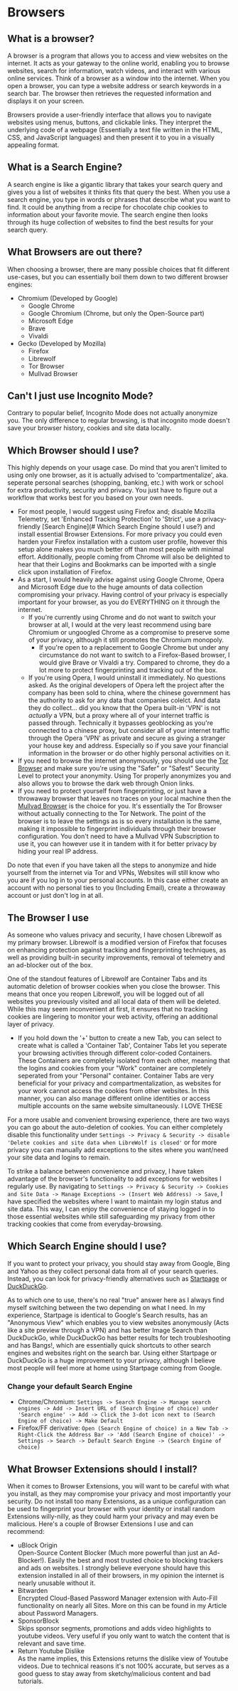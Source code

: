 # Browsers

## What is a browser?

A browser is a program that allows you to access and view websites on the internet. It acts as your gateway to the online world, enabling you to browse websites, search for information, watch videos, and interact with various online services. Think of a browser as a window into the internet. When you open a browser, you can type a website address or search keywords in a search bar. The browser then retrieves the requested information and displays it on your screen.

Browsers provide a user-friendly interface that allows you to navigate websites using menus, buttons, and clickable links. They interpret the underlying code of a webpage (Essentially a text file written in the HTML, CSS, and JavaScript languages) and then present it to you in a visually appealing format.

## What is a Search Engine?

A search engine is like a gigantic library that takes your search query and gives you a list of websites it thinks fits that query the best. When you use a search engine, you type in words or phrases that describe what you want to find. It could be anything from a recipe for chocolate chip cookies to information about your favorite movie. The search engine then looks through its huge collection of websites to find the best results for your search query.

## What Browsers are out there?

When choosing a browser, there are many possible choices that fit different use-cases, but you can essentially boil them down to two different browser engines:

- Chromium (Developed by Google) 
  * Google Chrome
  * Google Chromium (Chrome, but only the Open-Source part)
  * Microsoft Edge
  * Brave
  * Vivaldi
- Gecko (Developed by Mozilla) 
  * Firefox
  * Librewolf
  * Tor Browser
  * Mullvad Browser

## Can't I just use Incognito Mode?

Contrary to popular belief, Incognito Mode does not actually anonymize you. The only difference to regular browsing, is that incognito mode doesn't save your browser history, cookies and site data locally.

## Which Browser should I use?

This highly depends on your usage case. Do mind that you aren't limited to using only one browser, as it is actually advised to 'compartmentalize', aka. seperate personal searches (shopping, banking, etc.) with work or school for extra productivity, security and privacy. You just have to figure out a workflow that works best for you based on your own needs.

- For most people, I would suggest using Firefox and; disable Mozilla Telemetry, set 'Enhanced Tracking Protection' to 'Strict', use a privacy-friendly \[Search Engine\](# Which Search Engine should I use?) and install essential Browser Extensions. For more privacy you could even harden your Firefox installation with a custom user profile, however this setup alone makes you much better off than most people with minimal effort. Additionally, people coming from Chrome will also be delighted to hear that their Logins and Bookmarks can be imported with a single click upon installation of Firefox.
- As a start, I would heavily advise against using Google Chrome, Opera and Microsoft Edge due to the huge amounts of data collection compromising your privacy. Having control of your privacy is especially important for your browser, as you do EVERYTHING on it through the internet. 
  - If you're currently using Chrome and do not want to switch your browser at all, I would at the very least recommend using bare Chromium or ungoogled Chrome as a compromise to preserve some of your privacy, although it still promotes the Chromium monopoly.
    - If you're open to a replacement to Google Chrome but under any circumstance do not want to switch to a Firefox-Based browser, I would give Brave or Vivaldi a try. Compared to chrome, they do a lot more to protect fingerprinting and tracking out of the box.
  - If you're using Opera, I would uninstall it immediately. No questions asked. As the original developers of Opera left the project after the company has been sold to china, where the chinese government has the authority to ask for any data that companies colelct. And data they do collect... did you know that the Opera built-in 'VPN' is not *actually* a VPN, but a proxy where all of your internet traffic is passed through. Technically it bypasses geoblocking as you're connected to a chinese proxy, but consider all of your internet traffic through the Opera 'VPN' as private and secure as giving a stranger your house key and address. Especially so if you save your financial information in the browser or do other highly personal activities on it.
- If you need to browse the internet anonymously, you should use the <a href="https://www.torproject.org/" target="\_blank">Tor Browser</a> and make sure you're using the "Safer" or "Safest" Security Level to protect your anonymity. Using Tor properly anonymizes you and also allows you to browse the dark web through Onion links.
- If you need to protect yourself from fingerprinting, or just have a throwaway browser that leaves no traces on your local machine then the <a href="https://mullvad.net/en/browser" target="\_blank">Mullvad Browser</a> is the choice for you. It's essentially the Tor Browser without actually connecting to the Tor Network. The point of the browser is to leave the settings as is so every installation is the same, making it impossible to fingerprint individuals through their browser configuration. You don't need to have a Mullvad VPN Subscription to use it, you can however use it in tandem with it for better privacy by hiding your real IP address.

Do note that even if you have taken all the steps to anonymize and hide yourself from the internet via Tor and VPNs, Websites will still know who you are if you log in to your personal accounts. In this case either create an account with no personal ties to you (Including Email), create a throwaway account or just don't log in at all.

## The Browser I use

As someone who values privacy and security, I have chosen Librewolf as my primary browser. Librewolf is a modified version of Firefox that focuses on enhancing protection against tracking and fingerprinting techniques, as well as providing built-in security improvements, removal of telemetry and an ad-blocker out of the box.

One of the standout features of Librewolf are Container Tabs and its automatic deletion of browser cookies when you close the browser. This means that once you reopen Librewolf, you will be logged out of all websites you previously visited and all local data of them will be deleted. While this may seem inconvenient at first, it ensures that no tracking cookies are lingering to monitor your web activity, offering an additional layer of privacy.

- If you hold down the '+' button to create a new Tab, you can select to create what is called a 'Container Tab', Container Tabs let you seperate your browsing activities through different color-coded Containers. These Containers are completely isolated from each other, meaning that the logins and cookies from your "Work" container are completely seperated from your "Personal" container. Container Tabs are very beneficial for your privacy and compartmentalization, as websites for your work cannot access the cookies from other websites. In this manner, you can also manage different online identities or access multiple accounts on the same website simultaneously. I LOVE THESE

For a more usable and convenient browsing experience, there are two ways you can go about the auto-deletion of cookies. You can either completely disable this functionality under `Settings -> Privacy & Security -> disable 'Delete cookies and site data when LibreWolf is closed'` or for more privacy you can manually add exceptions to the sites where you want/need your site data and logins to remain.

To strike a balance between convenience and privacy, I have taken advantage of the browser's functionality to add exceptions for websites I regularly use. By navigating to `Settings -> Privacy & Security -> Cookies and Site Data -> Manage Exceptions -> (Insert Web Address) -> Save`, I have specified the websites where I want to maintain my login status and site data. This way, I can enjoy the convenience of staying logged in to those essential websites while still safeguarding my privacy from other tracking cookies that come from everyday-browsing.

## Which Search Engine should I use?

If you want to protect your privacy, you should stay away from Google, Bing and Yahoo as they collect personal data from all of your search queries. Instead, you can look for privacy-friendly alternatives such as <a href="https://www.startpage.com" target="\_blank">Startpage</a> or <a href="https://www.duckduckgo.com" target="\_blank">DuckDuckGo</a>.

As to which one to use, there's no real "true" answer here as I always find myself switching between the two depending on what I need. In my experience, Startpage is identical to Google's Search results, has an "Anonymous View" which enables you to view websites anonymously (Acts like a site preview through a VPN) and has better Image Search than DuckDuckGo, while DuckDuckGo has better results for tech troubleshooting and has Bangs!, which are essentially quick shortcuts to other search engines and websites right on the search bar. Using either Startpage or DuckDuckGo is a huge improvement to your privacy, although I believe most people will feel more at home using Startpage coming from Google.

### Change your default Search Engine

- Chrome/Chromium:   `Settings -> Search Engine -> Manage search engines -> Add -> Insert URL of (Search Engine of choice) under 'Search engine' -> Add -> Click the 3-dot icon next to (Search Engine of choice) -> Make Default`
- Firefox/FF derivative:    `Open (Search Engine of choice) in a New Tab -> Right-Click the Address Bar -> 'Add (Search Engine of choice)' -> Settings -> Search -> Default Search Engine -> (Search Engine of choice)`

## What Browser Extensions should I install?

When it comes to Browser Extensions, you will want to be careful with what you install, as they may compromise your privacy and most importantly your security. Do not install too many Extensions, as a unique configuration can be used to fingerprint your browser with your identity or install random Extensions willy-nilly, as they could harm your privacy and may even be malicious. Here's a couple of Browser Extensions I use and can recommend:

- uBlock Origin  
  Open-Source Content Blocker (Much more powerful than just an Ad-Blocker!). Easily the best and most trusted choice to blocking trackers and ads on websites. I strongly believe everyone should have this extension installed in all of their browsers, in my opinion the internet is nearly unusable without it.
- Bitwarden  
  Encrypted Cloud-Based Password Manager extension with Auto-Fill functionality on nearly all Sites. More on this can be found in my Article about Password Managers.
- SponsorBlock  
  Skips sponsor segments, promotions and adds video highlights to youtube videos. Very useful if you only want to watch the content that is relevant and save time.
- Return Youtube Dislike  
  As the name implies, this Extensions returns the dislike view of Youtube videos. Due to technical reasons it's not 100% accurate, but serves as a good guess to stay away from sketchy/malicious content and bad tutorials.